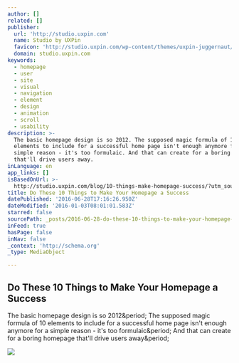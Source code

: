 ```yaml
---
author: []
related: []
publisher:
  url: 'http://studio.uxpin.com'
  name: Studio by UXPin
  favicon: 'http://studio.uxpin.com/wp-content/themes/uxpin-juggernaut/img/favicon.ico'
  domain: studio.uxpin.com
keywords:
  - homepage
  - user
  - site
  - visual
  - navigation
  - element
  - design
  - animation
  - scroll
  - usability
description: >-
  The basic homepage design is so 2012. The supposed magic formula of 10
  elements to include for a successful home page isn't enough anymore for a
  simple reason - it's too formulaic. And that can create for a boring homepage
  that'll drive users away.
inLanguage: en
app_links: []
isBasedOnUrl: >-
  http://studio.uxpin.com/blog/10-things-make-homepage-success/?utm_source=facebook&utm_medium=uxlink&utm_campaign=&utm_content=blog
title: Do These 10 Things to Make Your Homepage a Success
datePublished: '2016-06-28T17:16:26.950Z'
dateModified: '2016-01-03T08:01:01.583Z'
starred: false
sourcePath: _posts/2016-06-28-do-these-10-things-to-make-your-homepage-a-success.md
inFeed: true
hasPage: false
inNav: false
_context: 'http://schema.org'
_type: MediaObject

---
```

<article style=""><h1>Do These 10 Things to Make Your Homepage a Success</h1><p>The basic homepage design is so 2012&amp;period; The supposed magic formula of 10 elements to include for a successful home page isn't enough anymore for a simple reason - it's too formulaic&amp;period; And that can create for a boring homepage that'll drive users away&amp;period;</p><img src="http://studio.uxpin.com/wp-content/uploads/2015/07/Screen-Shot-2015-07-15-at-1.36.31-PM1.png" /></article>